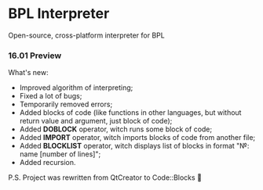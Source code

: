 # BPL Interpreter
Open-source, cross-platform interpreter for BPL

<h3>16.01 Preview</h3>

What's new:
- Improved algorithm of interpreting;
- Fixed a lot of bugs;
- Temporarily removed errors;
- Added blocks of code (like functions in other languages, but without return value and argument, just block of code);
- Added __DOBLOCK__ operator, witch runs some block of code;
- Added __IMPORT__ operator, witch imports blocks of code from another file;
- Added __BLOCKLIST__ operator, witch displays list of blocks in format "№: name [number of lines]";
- Added recursion.

P.S. Project was rewritten from QtCreator to Code::Blocks :tada:

